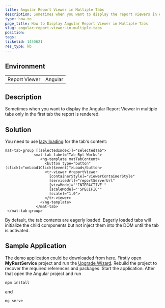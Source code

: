 ```yaml
---
title: Angular Report Viewer in Multiple Tabs
description: Sometimes when you want to display the report viewers in different tabs only in the first tab the report is rendered.
type: how-to
page_title: How to Display Angular Report Viewer in Multiple Tabs
slug: angular-report-viewer-in-multiple-tabs
position: 
tags: 
ticketid: 1450621
res_type: kb
---
```


## Environment
<table>
	<tbody>
		<tr>
			<td>Report Viewer</td>
			<td>Angular</td>
		</tr>
	</tbody>
</table>


## Description
Sometimes when you want to display the Angular Report Viewer in multiple tabs only in the first tab the report is rendered. 

## Solution
You need to use [lazy loading](https://material.angular.io/components/tabs/overview#lazy-loading) for the tab's content:
```
mat-tab-group [(selectedIndex)]="selectedTab">
             <mat-tab label="Tab Rpt Works">
                <ng-template matTabContent>
                  <button type="button" (click)="onLoad1Click($event)">Load</button>
                  <tr-viewer #reportViewer
                    [containerStyle]="viewerContainerStyle"
                    [serviceUrl]="reportServerUrl"
                    [viewMode]="'INTERACTIVE'"
                    [scaleMode]="'SPECIFIC'"
                    [scale]="1.0">
                  </tr-viewer>
                </ng-template>                  
              </mat-tab>  
 </mat-tab-group>
```
By default, the tab contents are eagerly loaded. Eagerly loaded tabs will initialize the child components but not inject them into the DOM until the tab is activated.

## Sample Application
The demo application could be downloaded from [here](https://github.com/telerik/reporting-samples/tree/master/AngularReportViewerInMultipleTabs). 
Firstly open **MyRestService** project and run the [Upgrade Wizard](../ui-upgrade-wizard). Rebuild the project to recover the required
references and packages. Start the application. After that open the Angular project and run
```
npm install 
```
and
```
ng serve
```
